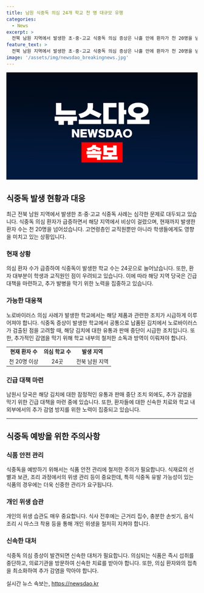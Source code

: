 ```yaml
---
title: 남원 식중독 의심 24개 학교 천 명 대규모 유행
categories:
  - News
excerpt: >
  전북 남원 지역에서 발생한 초·중·고교 식중독 의심 증상은 나흘 만에 환자가 천 20명을 넘어섰다. 24곳의 학교에서 발생한 의심환자 대부분은 학생과 교직원이며, 남원시는 의심되는 김치에서 노로바이러스가 검출돼 유통과 판매를 중단했다. 현재 상황에 대한 자세한 소식은 KBS뉴스를 통해 확인할 수 있다.
feature_text: >
  전북 남원 지역에서 발생한 초·중·고교 식중독 의심 증상은 나흘 만에 환자가 천 20명을 넘어섰다. 24곳의 학교에서 발생한 의심환자 대부분은 학생과 교직원이며, 남원시는 의심되는 김치에서 노로바이러스가 검출돼 유통과 판매를 중단했다. 현재 상황에 대한 자세한 소식은 KBS뉴스를 통해 확인할 수 있다.
image: '/assets/img/newsdao_breakingnews.jpg'
---
```


<p><img src="/assets/img/newsdao_breakingnews.jpg" alt="firstkoreanews 속보" /></p>

<h2 data-ke-size="size26">식중독 발생 현황과 대응</h2>

<p data-ke-size="size16">최근 전북 남원 지역에서 발생한 초·중·고교 식중독 사례는 심각한 문제로 대두되고 있습니다. 식중독 의심 환자가 급증하면서 해당 지역에서 비상이 걸렸으며, 현재까지 발생한 환자 수는 천 20명을 넘어섰습니다. 고연령층인 교직원뿐만 아니라 학생들에게도 영향을 미치고 있는 상황입니다.</p>

<h3>현재 상황</h3>

<p data-ke-size="size16">의심 환자 수가 급증하여 식중독이 발생한 학교 수는 24곳으로 늘어났습니다. 또한, 환자 대부분이 학생과 교직원인 점이 우려되고 있습니다. 이에 따라 해당 지역 당국은 긴급 대책을 마련하고, 추가 발병을 막기 위한 노력을 집중하고 있습니다.</p>

<h3>가능한 대응책</h3>

<p data-ke-size="size16">노로바이러스 의심 사례가 발생한 학교에서는 해당 제품과 관련한 조치가 시급하게 이루어져야 합니다. 식중독 증상이 발생한 학교에서 공통으로 납품된 김치에서 노로바이러스가 검출된 점을 고려할 때, 해당 김치에 대한 유통과 판매 중단이 시급한 조치입니다. 또한, 추가적인 감염을 막기 위해 학교 내부의 철저한 소독과 방역이 이뤄져야 합니다.</p>

<table>
    <tr>
        <td style="text-align: center; height: 17px;"><b>현재 환자 수</b></td>
        <td style="text-align: center; height: 17px;"><b>의심 학교 수</b></td>
        <td style="text-align: center; height: 17px;"><b>발생 지역</b></td>
    </tr>
    <tr>
        <td style="text-align: center; height: 17px;">천 20명 이상</td>
        <td style="text-align: center; height: 17px;">24곳</td>
        <td style="text-align: center; height: 17px;">전북 남원 지역</td>
    </tr>
</table>

<h3>긴급 대책 마련</h3>

<p data-ke-size="size16">남원시 당국은 해당 김치에 대한 잠정적인 유통과 판매 중단 조치 외에도, 추가 감염을 막기 위한 긴급 대책을 마련 중에 있습니다. 또한, 환자들에 대한 신속한 치료와 학교 내 외부에서의 추가 감염 방지를 위한 노력이 집중되고 있습니다.</p>

<hr>

<h2 data-ke-size="size26">식중독 예방을 위한 주의사항</h2>

<h3>식품 안전 관리</h3>

<p data-ke-size="size16">식중독을 예방하기 위해서는 식품 안전 관리에 철저한 주의가 필요합니다. 식재료의 선별과 보관, 조리 과정에서의 위생 관리 등이 중요한데, 특히 식중독 유발 가능성이 있는 식품의 경우에는 더욱 신중한 관리가 요구됩니다.</p>

<h3>개인 위생 습관</h3>

<p data-ke-size="size16">개인의 위생 습관도 매우 중요합니다. 식사 전후에는 근거리 집수, 충분한 손씻기, 음식 조리 시 마스크 착용 등을 통해 개인 위생을 철저히 지켜야 합니다.</p>

<h3>신속한 대처</h3>

<p data-ke-size="size16">식중독 의심 증상이 발견되면 신속한 대처가 필요합니다. 의심되는 식품은 즉시 섭취를 중단하고, 의료기관을 방문하여 신속한 치료를 받아야 합니다. 또한, 의심 환자와의 접촉을 최소화하여 추가 감염을 막아야 합니다.</p>
실시간 뉴스 속보는, <a href="https://newsdao.kr" rel="dofollow">https://newsdao.kr</a>


